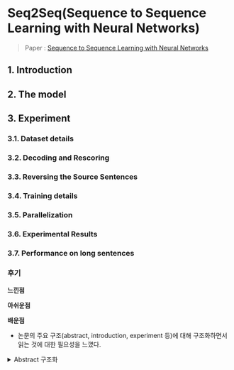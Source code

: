 # Seq2Seq(Sequence to Sequence Learning with Neural Networks)
> Paper : [Sequence to Sequence Learning with Neural Networks](https://arxiv.org/pdf/1409.3215)

## 1. Introduction

## 2. The model

## 3. Experiment

### 3.1. Dataset details

### 3.2. Decoding and Rescoring

### 3.3. Reversing the Source Sentences

### 3.4. Training details

### 3.5. Parallelization

### 3.6. Experimental Results

### 3.7. Performance on long sentences



### 후기  
**느낀점**     

**아쉬운점**  

**배운점**  
- 논문의 주요 구조(abstract, introduction, experiment 등)에 대해 구조화하면서 읽는 것에 대한 필요성을 느꼈다.  

<details>
<summary>Abstract 구조화</summary>

#### 1. 연구 목표 (What & Why)
- 이 논문은 어떤 문제를 해결하려고 하는가?
- 기존 연구의 한계는 무엇인가?
- 연구의 핵심 기여(contribution)는 무엇인가?

#### 2. 제안된 방법 (How)
- 어떤 접근법을 사용했는가?
- 모델의 구조나 방법론의 특징은 무엇인가?

#### 3. 실험 및 결과 (Does it work?)
- 연구에서 수행한 실험은 무엇인가?
- 제안된 방법의 성능은 어떠한가?
- 어떤 평가 지표를 사용했으며, 기존 방법과 비교했을 때 얼마나 성능이 향상되었는가?

#### 4. 비교 및 의의 (Comparison & Contribution)
- 기존 방법과 비교했을 때 어떤 점이 개선되었는가?
- 연구 결과가 어떤 의미를 가지는가?

#### 5. 흥미로운 추가 발견 (Interesting Insights)
- 연구 과정에서 발견한 흥미로운 점은 있는가?
- 연구자가 강조하는 추가적인 통찰(insight)이 있는가?

</details>


